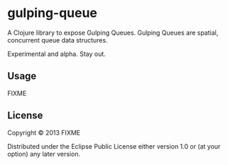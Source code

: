 # gulping-queue

A Clojure library to expose Gulping Queues.
Gulping Queues are spatial, concurrent queue data structures.

Experimental and alpha. Stay out.

## Usage

FIXME

## License

Copyright © 2013 FIXME

Distributed under the Eclipse Public License either version 1.0 or (at
your option) any later version.
